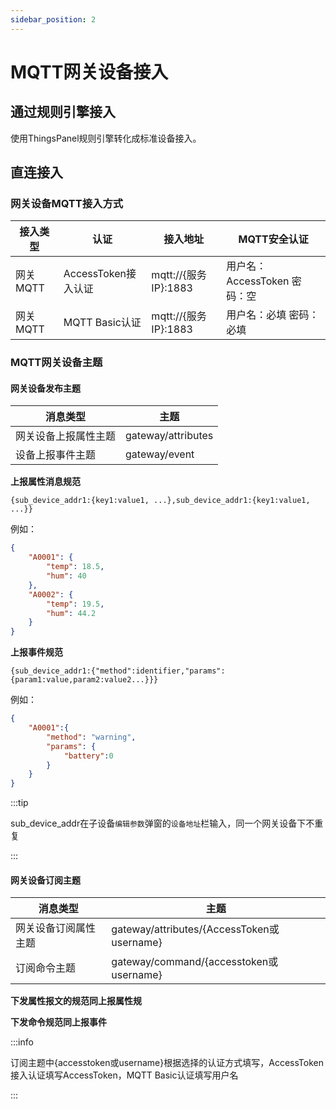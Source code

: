 ```yaml
---
sidebar_position: 2
---
```


# MQTT网关设备接入

## 通过规则引擎接入

使用ThingsPanel规则引擎转化成标准设备接入。

## 直连接入

### 网关设备MQTT接入方式

| 接入类型 | 认证 | 接入地址 | MQTT安全认证 |
| ----- | --- | -------- | ---- |
|网关 MQTT | AccessToken接入认证 | mqtt://{服务IP}:1883| 用户名：AccessToken 密码：空 |
|网关 MQTT | MQTT Basic认证 | mqtt://{服务IP}:1883| 用户名：必填 密码：必填 |

### MQTT网关设备主题

#### 网关设备发布主题
| 消息类型 | 主题 |
| --- | --- |
| 网关设备上报属性主题 | gateway/attributes |
| 设备上报事件主题 | gateway/event |

**上报属性消息规范**

``` showLineNumbers
{sub_device_addr1:{key1:value1, ...},sub_device_addr1:{key1:value1, ...}}
```
例如：
```json showLineNumbers
{
	"A0001": {
		"temp": 18.5,
		"hum": 40
	},
	"A0002": {
		"temp": 19.5,
		"hum": 44.2
	}
}
```

**上报事件规范**
``` showLineNumbers
{sub_device_addr1:{"method":identifier,"params":{param1:value,param2:value2...}}}
```
例如：
```json showLineNumbers
{
	"A0001":{
		"method": "warning",
		"params": {
			"battery":0
		}
	}
}
```


:::tip

sub_device_addr在子设备`编辑参数`弹窗的`设备地址`栏输入，同一个网关设备下不重复

:::

#### 网关设备订阅主题
| 消息类型 | 主题 |
| --- | --- |
| 网关设备订阅属性主题 | gateway/attributes/{AccessToken或username} |
| 订阅命令主题 | gateway/command/{accesstoken或username} |

**下发属性报文的规范同上报属性规**

**下发命令规范同上报事件**

:::info

订阅主题中{accesstoken或username}根据选择的认证方式填写，AccessToken接入认证填写AccessToken，MQTT Basic认证填写用户名

:::
